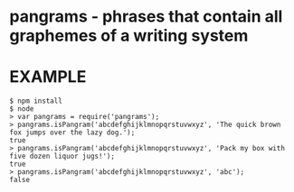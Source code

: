 # pangrams - phrases that contain all graphemes of a writing system

# EXAMPLE

```
$ npm install
$ node
> var pangrams = require('pangrams');
> pangrams.isPangram('abcdefghijklmnopqrstuvwxyz', 'The quick brown fox jumps over the lazy dog.');
true
> pangrams.isPangram('abcdefghijklmnopqrstuvwxyz', 'Pack my box with five dozen liquor jugs!');
true
> pangrams.isPangram('abcdefghijklmnopqrstuvwxyz', 'abc');
false
```
